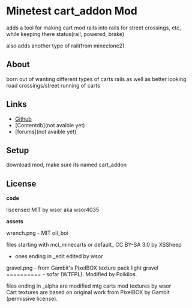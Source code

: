 # Minetest cart_addon Mod

adds a tool for making cart mod rails into rails for street crossings, etc,  
while keeping there status(rail, powered, brake)  
  
also adds another type of rail(from mineclone2)

## About

born out of wanting different types of carts rails as well as better looking  
road crossings/street running of carts

## Links

* [Github](https://github.com/BlockCityCreative/cart_addon)
* [Contentdb](not avaible yet)
* [forums](not avaible yet)

## Setup

download mod, make sure its named cart_addon

## License

__code__ 

liscensed MIT by wsor aka wsor4035  

__assets__

wrench.png - MIT oil_boi  

files starting with mcl_minecarts or default_ CC BY-SA 3.0 by XSSheep
* ones ending in _edit edited by wsor

gravel.png - from Gambit's PixelBOX texture pack light gravel  
========== - sofar (WTFPL). Modified by Poikilos.

files ending in _alpha are modified mtg carts mod textures by wsor  
Cart textures are based on original work from PixelBOX by Gambit  
(permissive license).
